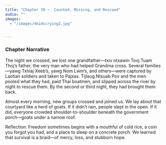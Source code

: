 ```yaml
---
title: "Chapter 39 —  Counted, Missing, and Rescued"
audio: ""
images:
  - "/images/4kidscrying2.jpg"


---
```


### Chapter Narrative

The night we crossed, we lost one grandfather—txiv ntxawm Tooj Tuam Thoj’s father, the very man who had helped Grandma cross. Several families—yawg Txhiaj Xeeb’s, yawg Nom Lwm’s, and others—were captured by Laotian soldiers and taken to Pajxas. Tijlaug Ntsuab Pov and the men pooled what they had, paid Thai boatmen, and slipped across the river by night to rescue them. By the second or third night, they had brought them back.

Almost every morning, new groups crossed and joined us. We lay about that courtyard like a herd of goats. If it didn’t rain, people slept in the open. If it did, everyone crowded shoulder-to-shoulder beneath the government porch—goats under a narrow roof.

Reflection:
Freedom sometimes begins with a mouthful of cold rice, a coin you forgot you had, and a place to sleep on a concrete porch. We learned that survival is a braid—of mercy, loss, and stubborn hope.